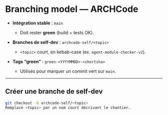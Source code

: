 # Branching model — ARCHCode

- **Intégration stable** : `main`
  - Doit rester **green** (build + tests OK).

- **Branches de self-dev** : `archcode-self/<topic>`
  - `<topic>` court, en kebab-case (ex. `agent-module-checker-v2`).

- **Tags “green”** : `green-<YYYYMMDD>-<shortsha>`
  - Utilisés pour marquer un commit vert sur `main`.
---

## Créer une branche de self-dev

```bash
git checkout -b archcode-self/<topic>
Remplace <topic> par un nom court décrivant le chantier.
